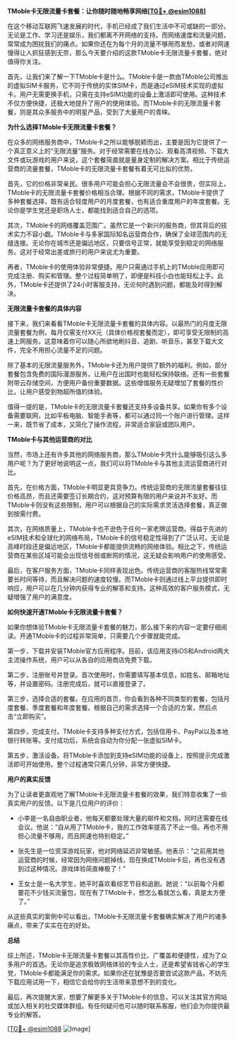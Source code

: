 **TMoble卡无限流量卡套餐：让你随时随地畅享网络[[TG💪+ @esim1088](https://t.me/s/esim1088)]**

在这个移动互联网飞速发展的时代，手机已经成了我们生活中不可或缺的一部分。无论是工作、学习还是娱乐，我们都离不开网络的支持。而网络速度和流量问题，常常成为困扰我们的痛点。如果你还在为每个月的流量不够用而发愁，或者对网速慢得让人抓狂感到无奈，那么今天要介绍的这款TMoble卡无限流量卡套餐，绝对值得你关注。

首先，让我们来了解一下TMoble卡是什么。TMoble卡是一款由TMoble公司推出的虚拟SIM卡服务，它不同于传统的实体SIM卡，而是通过eSIM技术实现的虚拟卡。用户无需更换手机，只需在支持eSIM功能的设备上激活即可使用。这种技术不仅方便快捷，还极大地提升了用户的使用体验。而TMoble卡的无限流量卡套餐，则是其众多服务中的明星产品，受到了大量用户的青睐。

**为什么选择TMoble卡无限流量卡套餐？**

在众多的网络服务商中，TMoble卡之所以能够脱颖而出，主要是因为它提供了一个真正意义上的“无限流量”服务。对于经常需要在线办公、观看高清视频、下载大文件或玩游戏的用户来说，这个套餐简直就是量身定制的解决方案。相比于传统运营商的流量套餐，TMoble卡的无限流量卡套餐有着无可比拟的优势。

首先，它的价格非常亲民。很多用户可能会担心无限流量会不会很贵，但实际上，TMoble卡的无限流量卡套餐价格相当合理。根据不同的需求，TMoble卡提供了多种套餐选择，既有适合轻度用户的月度套餐，也有适合重度用户的年度套餐。无论你是学生党还是职场人士，都能找到适合自己的选项。

其次，TMoble卡的网络覆盖范围广。虽然它是一个新兴的服务商，但其背后的技术实力不容小觑。TMoble卡与多家国际知名运营商合作，确保了全球范围内的无缝连接。无论你在城市还是偏远地区，只要信号正常，就能享受到稳定的网络服务。这对于经常出差或旅行的用户来说尤为重要。

再者，TMoble卡的使用体验非常便捷。用户只需通过手机上的TMoble应用即可完成注册、购买和管理。整个过程简单明了，即便是科技小白也能轻松上手。此外，TMoble卡还提供了24小时客服支持，无论何时遇到问题，都能及时得到解决。

**无限流量卡套餐的具体内容**

接下来，我们来看看TMoble卡无限流量卡套餐的具体内容。以最热门的月度无限流量套餐为例，每月仅需支付XX元（具体价格视套餐而定），即可享受无限制的高速上网服务。这意味着你可以随心所欲地刷抖音、追剧、听音乐，甚至下载大文件，完全不用担心流量不足的问题。

除了基本的无限流量服务外，TMoble卡还为用户提供了额外的福利。例如，部分套餐包含免费的国际漫游服务，让用户在出国时也能轻松保持联络。还有一些套餐附带云存储空间，方便用户备份重要数据。这些增值服务无疑增加了套餐的性价比，让用户感受到物超所值的体验。

值得一提的是，TMoble卡的无限流量卡套餐还支持多设备共享。如果你有多个设备需要联网，比如平板电脑、智能手表等，都可以通过同一个账户进行管理。这样一来，既节省了成本，又简化了操作流程，非常适合家庭或团队用户。

**TMoble卡与其他运营商的对比**

当然，市场上还有许多其他的网络服务商，那么TMoble卡凭什么能够吸引这么多用户呢？为了更好地说明这一点，我们可以将TMoble卡与其他主流运营商进行对比。

首先，在价格方面，TMoble卡明显更具竞争力。传统运营商的无限流量套餐往往价格高昂，而且还需要签订长期合约，这对预算有限的用户来说并不友好。而TMoble卡则没有这些限制，用户可以根据自己的实际需求灵活选择套餐，真正做到按需付费。

其次，在网络质量上，TMoble卡也不逊色于任何一家老牌运营商。得益于先进的eSIM技术和全球化的网络布局，TMoble卡的信号稳定性得到了广泛认可。无论是高峰时段还是偏远地区，TMoble卡都能提供流畅的网络体验。相比之下，传统运营商在某些区域可能会出现信号弱或断网的情况，这无疑会影响用户的使用感受。

最后，在客户服务方面，TMoble卡同样表现出色。传统运营商的客服热线常常需要长时间等待，而且解决问题的速度较慢。而TMoble卡则通过线上平台提供即时响应，用户可以在几分钟内获得专业的解答和支持。这种高效的客户服务模式，无疑增强了用户的满意度。

**如何快速开通TMoble卡无限流量卡套餐？**

如果你想体验TMoble卡无限流量卡套餐的魅力，那么接下来的内容一定要仔细阅读。开通TMoble卡的过程非常简单，只需要几个步骤就能完成。

第一步，下载并安装TMoble官方应用程序。目前，该应用支持iOS和Android两大主流操作系统，用户可以从各自的应用商店免费下载。

第二步，注册账号并登录。首次使用时，你需要填写基本信息，如姓名、邮箱地址等，并设置密码。注册完成后，就可以直接登录了。

第三步，选择合适的套餐。在应用的首页，你会看到各种不同类型的套餐，包括月度套餐、季度套餐和年度套餐。根据自己的需求选择一个合适的方案，然后点击“立即购买”。

第四步，完成支付。TMoble卡支持多种支付方式，包括信用卡、PayPal以及本地银行转账等。支付成功后，系统会自动为你分配一张虚拟SIM卡。

第五步，激活设备。将TMoble卡添加到支持eSIM功能的设备上，按照提示完成激活即可开始使用。整个过程通常只需几分钟，非常方便快捷。

**用户的真实反馈**

为了让读者更直观地了解TMoble卡无限流量卡套餐的效果，我们特意收集了一些真实用户的反馈。以下是几位用户的评价：

- 小李是一名自由职业者，他每天都要处理大量的邮件和文档，同时还需要在线会议。他说：“自从用了TMoble卡，我的工作效率提高了不止一倍。再也不用担心流量不够用，而且网速也特别稳定。”

- 张先生是一位资深游戏玩家，他对网络延迟非常敏感。他表示：“之前用其他运营商的时候，经常因为网络问题掉线，现在换成TMoble卡后，再也没有遇到过这种情况。游戏体验简直棒极了！”

- 王女士是一名大学生，她平时喜欢看综艺节目和追剧。她说：“以前每个月都要花不少钱买流量包，现在有了TMoble卡，想怎么看就怎么看，真是太方便了。”

从这些真实的案例中可以看出，TMoble卡无限流量卡套餐确实解决了用户的诸多痛点，带来了实实在在的好处。

**总结**

综上所述，TMoble卡无限流量卡套餐以其高性价比、广覆盖和便捷性，成为了众多用户的首选。无论你是追求极致网络体验的专业人士，还是希望省钱省心的学生党，TMoble卡都能满足你的需求。如果你还在犹豫是否要尝试这款产品，不妨先下载应用试用一下，相信它会给你的生活带来意想不到的变化。

最后，再次提醒大家，想要了解更多关于TMoble卡的信息，可以关注其官方网站或加入相关的社交媒体群组。有任何疑问也可以随时联系客服，他们会为你提供最专业的解答。

[[TG💪+ @esim1088](https://t.me/s/esim1088) ![Image](https://i.postimg.cc/4NQfJmqS/Snipaste-2025-05-13-00-14-12.png)]
